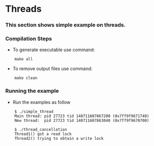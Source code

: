 # Threads
### This section shows simple example on threads.

### Compilation Steps
- To generate executable use command:
``` 
    make all
```
- To remove output files use command:
```
    make clean
```

### Running the example
- Run the examples as follow
```
    $ ./simple_thread
    Main thread: pid 27723 tid 140711607867200 (0x7ff9f9671740)
    New thread:  pid 27723 tid 140711607863040 (0x7ff9f9670700)

    $ ./thread_cancellation
    Thread1() got a read lock
    Thread2() trying to obtain a write lock
```